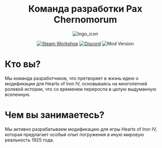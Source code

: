 <div align="center">


<h1>Команда разработки Pax Chernomorum</h1>

![logo_icon](https://github.com/user-attachments/assets/6027bb13-6527-4feb-a8c8-cfe02556379f)

[![Steam Workshop](https://img.shields.io/badge/Steam_Workshop-%231B2838.svg?style=for-the-badge&logo=steam&logoColor=white&color=1B2838)](https://steamcommunity.com/sharedfiles/filedetails/?id=3139202455)
[![Discord](https://img.shields.io/badge/Discord-%235865F2.svg?style=for-the-badge&logo=discord&logoColor=white)](https://discord.com/invite/Zjr2fg33Ke)
![Mod Version](https://img.shields.io/badge/Public_version-v0.1.7.12-9cf?style=for-the-badge&logo=github&logoColor=white)
</div>

# Кто вы?
Мы команда разработчиков, что претворяет в жизнь идею о модификации для Hearts of Iron IV, основываясь на многолетней ролевой истории, что со временем переросла в целую выдуманную вселенную.
# Чем вы занимаетесь?
Мы активно разрабатываем модификацию для игры Hearts of Iron IV, которая предлагает особый опыт погружения в иную мировую реальность 1925 года.

